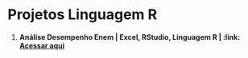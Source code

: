 # Projetos Linguagem R

<ol>

   <li><h4>Análise Desempenho Enem | Excel, RStudio, Linguagem R | :link: <a href="https://github.com/eugersonmendonca/analise-desempenho-enem">Acessar aqui</a></h4></li>
</ol>
